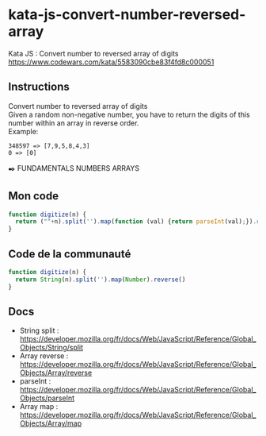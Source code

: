 # kata-js-convert-number-reversed-array
Kata JS : Convert number to reversed array of digits https://www.codewars.com/kata/5583090cbe83f4fd8c000051

## Instructions
Convert number to reversed array of digits  
Given a random non-negative number, you have to return the digits of this number within an array in reverse order.  
Example:
```
348597 => [7,9,5,8,4,3]
0 => [0]
```
✒️ FUNDAMENTALS NUMBERS ARRAYS

## Mon code
```js
function digitize(n) {
  return (""+n).split('').map(function (val) {return parseInt(val);}).reverse();
}
```

## Code de la communauté
```js
function digitize(n) {
  return String(n).split('').map(Number).reverse()
}
```

## Docs
- String split : https://developer.mozilla.org/fr/docs/Web/JavaScript/Reference/Global_Objects/String/split
- Array reverse : https://developer.mozilla.org/fr/docs/Web/JavaScript/Reference/Global_Objects/Array/reverse
- parseInt : https://developer.mozilla.org/fr/docs/Web/JavaScript/Reference/Global_Objects/parseInt
- Array map : https://developer.mozilla.org/fr/docs/Web/JavaScript/Reference/Global_Objects/Array/map
